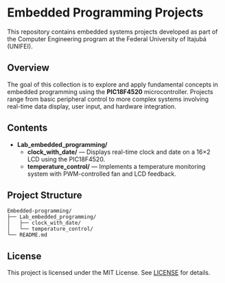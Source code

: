 
# Embedded Programming Projects

This repository contains embedded systems projects developed as part of the Computer Engineering program at the Federal University of Itajubá (UNIFEI).

## Overview

The goal of this collection is to explore and apply fundamental concepts in embedded programming using the **PIC18F4520** microcontroller. Projects range from basic peripheral control to more complex systems involving real-time data display, user input, and hardware integration.

## Contents

- **Lab_embedded_programming/**
  - **clock_with_date/** — Displays real-time clock and date on a 16×2 LCD using the PIC18F4520.
  - **temperature_control/** — Implements a temperature monitoring system with PWM-controlled fan and LCD feedback.

## Project Structure

```
Embedded-programming/
├── Lab_embedded_programming/
│   ├── clock_with_date/
│   └── temperature_control/
└── README.md
```

## License

This project is licensed under the MIT License. See [LICENSE](LICENSE) for details.
